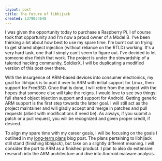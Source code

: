 ```yaml
---
layout: post
title: The Future of libhijack
created: 1379034648
---
```

I was given the opportunity today to purchase a Raspberry Pi. I of course took that opportunity and I'm now a proud owner of a Model B. I've been thinking a lot about how best to use my spare time. I'm burnt out on trying to get shared object injection (without reliance on the RTLD) working. It's a very hard task, one that I simply can't seem to figure out. I've decided to let someone else finish that work. The project is under the stewardship of a talented hacking community, <a href="https://www.soldierx.com/" target="_blank">SoldierX</a>. I will be duplicating a modified version of this post over there.

With the insurgence of ARM-based devices into consumer electronics, my goal for libhijack is to port it over to ARM with initial support for Linux, then support for FreeBSD. Once that is done, I will retire from the project with the hopes that someone else will take the reigns. I would love to see two things: full shared object injection support and support for Android. Getting generic ARM support is the first step towards the latter goal. I will still act as the project maintainer and will gladly accept and merge in patches and pull requests (albeit with modifications if need be). As always, if you submit a patch or a pull request, you will be recognized and given proper credit, if desired.

To align my spare time with my career goals, I will be focusing on the goals I outlined in my <a href="/blog/lattera/2013-06-29/long-term-plans">long-term plans</a> blog post. The plans pertaining to libhijack still stand (finishing libhijack), but take on a slightly different meaning. I will consider the port to ARM as a finished product. I plan to also do extensive research into the ARM architecture and dive into Android malware analysis.
